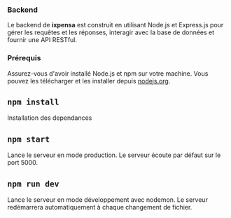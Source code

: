 ### Backend

Le backend de **ixpensa** est construit en utilisant Node.js et Express.js pour gérer les requêtes et les réponses, interagir avec la base de données et fournir une API RESTful.

### Prérequis

Assurez-vous d'avoir installé Node.js et npm sur votre machine. Vous pouvez les télécharger et les installer depuis [nodejs.org](https://nodejs.org/).

## `npm install`

Installation des dependances

## `npm start`

Lance le serveur en mode production.
Le serveur écoute par défaut sur le port 5000.

## `npm run dev`

Lance le serveur en mode développement avec nodemon.
Le serveur redémarrera automatiquement à chaque changement de fichier.
